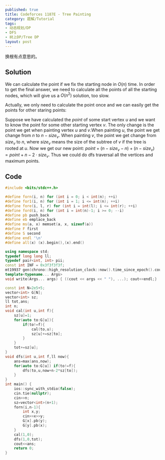 ```yaml
---
published: true
title: Codeforces 1187E - Tree Painting
category: 题解/Tutorial
tags: 
- 动态规划/DP
- DFS
- 树上DP/Tree DP
layout: post
---
```

换根有点意思的。
<!-- more -->
## Solution

We can calculate the point if we fix the starting node in $O(n)$ time. In order to get the final answer, we need to calculate all the points of all the starting nodes, which will give us a $O(n^2)$ solution, too slow.

Actually, we only need to calculate the point once and we can easily get the points for other staring points:

Suppose we have calculated the $point$ of some start vertex $u$ and we want to know the point for some other starting vertex $v$. The only change is the point we get when painting vertex $u$ and $v$.When painting $u$, the point we get change from $n$ to $n-size_v$. When painting $v$, the point we get change from $size_v$ to $n$, where $size_v$ means the size of the subtree of $v$ if the tree is rooted at $u$. Now we get our new point: $point+(n-size_v-n)+(n-size_v)=point+n-2\cdot size_v$. Thus we could do dfs traversal all the vertices and maximum points.

## Code

```cpp
#include <bits/stdc++.h>

#define forn(i, n) for (int i = 0; i < int(n); ++i)
#define for1(i, n) for (int i = 1; i <= int(n); ++i)
#define fore(i, l, r) for (int i = int(l); i <= int(r); ++i)
#define ford(i, n) for (int i = int(n)-1; i >= 0; --i)
#define pb push_back
#define eb emplace_back
#define ms(a, x) memset(a, x, sizeof(a))
#define F first
#define S second
#define endl '\n'
#define all(x) (x).begin(),(x).end()

using namespace std;
typedef long long ll;
typedef pair<int, int> pii;
const int INF = 0x3f3f3f3f;
mt19937 gen(chrono::high_resolution_clock::now().time_since_epoch().count());
template<typename... Args>
void write(Args... args) { ((cout << args << " "), ...); cout<<endl;}

const int N=2e5+5;
vector<int> G[N];
vector<int> sz;
ll tot,ans;
int n;
void cal(int u,int f){
    sz[u]=1;
    for(auto to:G[u]){
        if(to!=f){
            cal(to,u);
            sz[u]+=sz[to];
        }
    }
    tot+=sz[u];
}
void dfs(int u,int f,ll now){
    ans=max(ans,now);
    for(auto to:G[u]) if(to!=f){
        dfs(to,u,now+n-2*sz[to]);
    }
}
int main() {
    ios::sync_with_stdio(false);
    cin.tie(nullptr);
    cin>>n;
    sz=vector<int>(n+1);
    forn(i,n-1){
        int x,y;
        cin>>x>>y;
        G[x].pb(y);
        G[y].pb(x);
    }
    cal(1,0);
    dfs(1,0,tot);
    cout<<ans;
    return 0;
}
```
